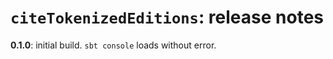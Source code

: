 # `citeTokenizedEditions`: release notes

**0.1.0**: initial build. `sbt console` loads without error.
